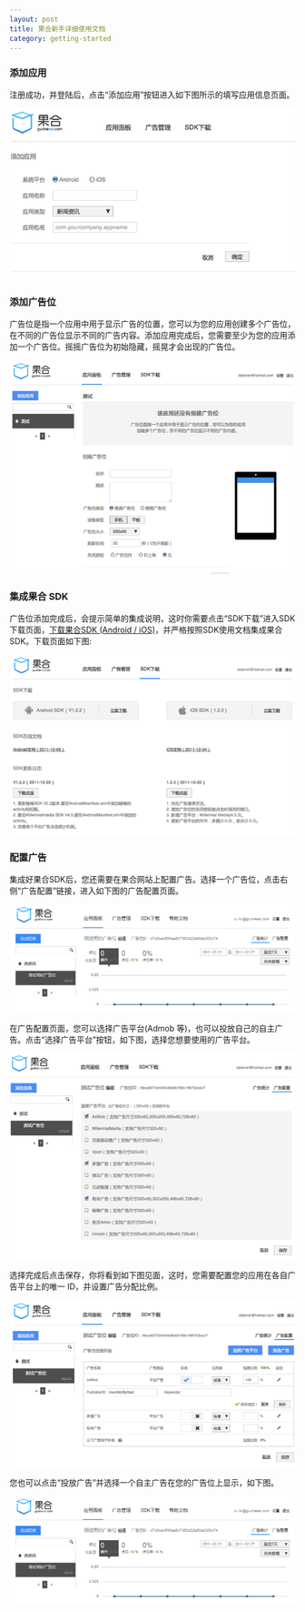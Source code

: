 ```yaml
---
layout: post
title: 果合新手详细使用文档
category: getting-started
---
```


### 添加应用

注册成功，并登陆后，点击“添加应用”按钮进入如下图所示的填写应用信息页面。

![添加应用](../images/dashboard-add-app.png)

### 添加广告位

广告位是指一个应用中用于显示广告的位置，您可以为您的应用创建多个广告位，在不同的广告位显示不同的广告内容。添加应用完成后，您需要至少为您的应用添加一个广告位。摇摇广告位为初始隐藏，摇晃才会出现的广告位。

![添加广告位](../images/dashboard-add-ad-unit.png)

### 集成果合 SDK

广告位添加完成后，会提示简单的集成说明，这时你需要点击“SDK下载”进入SDK 下载页面，[下载果合SDK (Android / iOS)](http://guohead.com/changelog)，并严格按照SDK使用文档集成果合 SDK。下载页面如下图:

![SDK 下载](../images/dashboard-download-sdk.png)

### 配置广告

集成好果合SDK后，您还需要在果合网站上配置广告。选择一个广告位，点击右侧“广告配置”链接，进入如下图的广告配置页面。

![配置广告平台](../images/dashboard-ad-config.png)

在广告配置页面，您可以选择广告平台(Admob 等)，也可以投放自己的自主广告。点击“选择广告平台”按钮，如下图，选择您想要使用的广告平台。

![配置广告平台](../images/dashboard-add-ad-network.png)

选择完成后点击保存，你将看到如下图见面，这时，您需要配置您的应用在各自广告平台上的唯一 ID，并设置广告分配比例。

![填写广告平台配置](../images/dashboard-add-publisher-id.png)

您也可以点击“投放广告”并选择一个自主广告在您的广告位上显示，如下图。

![投放广告](../images/dashboard-ad-config.png)